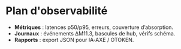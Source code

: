 # Plan d'observabilité

- **Métriques** : latences p50/p95, erreurs, couverture d’absorption.
- **Journaux** : événements ΔM11.3, bascules de hub, vérifs schéma.
- **Rapports** : export JSON pour IA‑AXE / OTOKEN.
